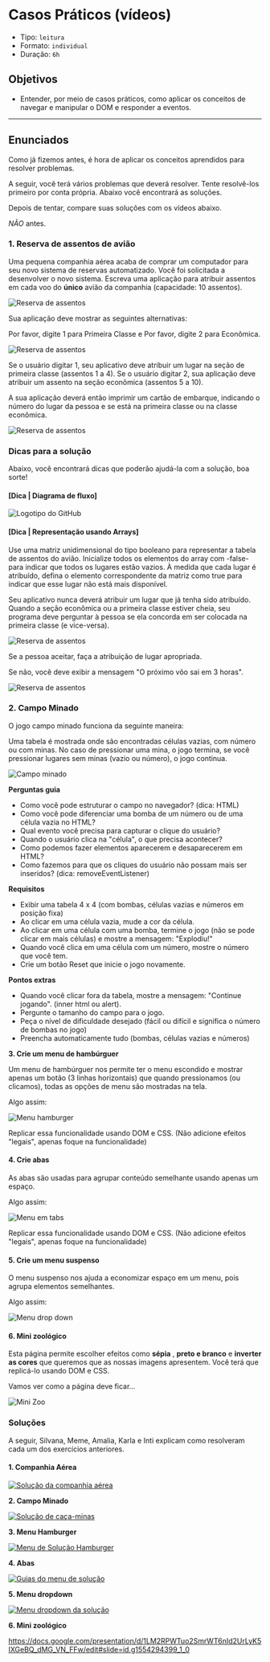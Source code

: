 # Casos Práticos \(vídeos\)

- Tipo: `leitura`
- Formato: `individual`
- Duração: `6h`

## Objetivos

* Entender, por meio de casos práticos, como aplicar os conceitos de navegar e manipular o DOM e responder a eventos.

***

## Enunciados

Como já fizemos antes, é hora de aplicar os conceitos aprendidos para resolver problemas.

A seguir, você terá vários problemas que deverá resolver. Tente resolvê-los primeiro por conta própria. Abaixo você encontrará as soluções.

Depois de tentar, compare suas soluções com os vídeos abaixo.

_NÃO_ antes.

### 1. Reserva de assentos de avião

Uma pequena companhia aérea acaba de comprar um computador para seu novo sistema de reservas automatizado. Você foi solicitada a desenvolver o novo sistema. Escreva uma aplicação para atribuir assentos em cada voo do **único** avião da companhia \(capacidade: 10 assentos\).

![Reserva de assentos](https://image.ibb.co/eMz26v/avion_2.jpg)

Sua aplicação deve mostrar as seguintes alternativas:

Por favor, digite 1 para Primeira Classe e Por favor, digite 2 para Econômica.

![Reserva de assentos](https://image.ibb.co/mh9PKF/avion_3.jpg)

Se o usuário digitar 1, seu aplicativo deve atribuir um lugar na seção de primeira classe \(assentos 1 a 4\). Se o usuário digitar 2, sua aplicação deve atribuir um assento na seção econômica \(assentos 5 a 10\).

A sua aplicação deverá então imprimir um cartão de embarque, indicando o número do lugar da pessoa e se está na primeira classe ou na classe econômica.

![Reserva de assentos](https://image.ibb.co/d8gtDa/avion_4.jpg)

### Dicas para a solução

Abaixo, você encontrará dicas que poderão ajudá-la com a solução, boa sorte!

#### **\[Dica \| Diagrama de fluxo\]**

![Logotipo do GitHub](https://image.ibb.co/bQ86Ya/untitled_8.jpg)

#### **\[Dica \| Representação usando Arrays\]**

Use uma matriz unidimensional do tipo booleano para representar a tabela de assentos do avião. Inicialize todos os elementos do array com -false- para indicar que todos os lugares estão vazios. À medida que cada lugar é atribuído, defina o elemento correspondente da matriz como true para indicar que esse lugar não está mais disponível.

Seu aplicativo nunca deverá atribuir um lugar que já tenha sido atribuído. Quando a seção econômica ou a primeira classe estiver cheia, seu programa deve perguntar à pessoa se ela concorda em ser colocada na primeira classe \(e vice-versa\).

![Reserva de assentos](https://image.ibb.co/nH4rzF/avion_6.jpg)

Se a pessoa aceitar, faça a atribuição de lugar apropriada.

Se não, você deve exibir a mensagem "O próximo vôo sai em 3 horas".

![Reserva de assentos](https://image.ibb.co/d2Hpmv/avion_7.jpg)

### 2. Campo Minado

O jogo campo minado funciona da seguinte maneira:

Uma tabela é mostrada onde são encontradas células vazias, com número ou com minas. No caso de pressionar uma mina, o jogo termina, se você pressionar lugares sem minas \(vazio ou número\), o jogo continua.

![Campo minado](https://lh4.googleusercontent.com/c4jnMEV2CirXxh8CRzP1y6_VSqfPOLNQnTGyv2uKyPzEMfa42ztBClyMCigW7K3dJqNWacIJDjaj-kfVDFWtQbHySxNhSSRBPVnf2Q2SbHK3MUkWD0WMpsVyXeUAfrI11ya9heW5lng)

**Perguntas guia**

* Como você pode estruturar o campo no navegador? \(dica: HTML\)
* Como você pode diferenciar uma bomba de um número ou de uma célula vazia no HTML?
* Qual evento você precisa para capturar o clique do usuário?
* Quando o usuário clica na "célula", o que precisa acontecer?
* Como podemos fazer elementos aparecerem e desaparecerem em HTML?
* Como fazemos para que os cliques do usuário não possam mais ser inseridos? \(dica: removeEventListener\)

**Requisitos**

* Exibir uma tabela 4 x 4 \(com bombas, células vazias e números em posição fixa\)
* Ao clicar em uma célula vazia, mude a cor da célula.
* Ao clicar em uma célula com uma bomba, termine o jogo \(não se pode clicar em mais células\) e mostre a mensagem: "Explodiu!"
* Quando você clica em uma célula com um número, mostre o número que você tem.
* Crie um botão Reset que inicie o jogo novamente.

**Pontos extras**

* Quando você clicar fora da tabela, mostre a mensagem: "Continue jogando". \(inner html ou alert\).
* Pergunte o tamanho do campo para o jogo.
* Peça o nível de dificuldade desejado \(fácil ou difícil e significa o número de bombas no jogo\)
* Preencha automaticamente tudo \(bombas, células vazias e números\)

**3. Crie um menu de hambúrguer**

Um menu de hambúrguer nos permite ter o menu escondido e mostrar apenas um botão \(3 linhas horizontais\) que quando pressionamos \(ou clicamos\), todas as opções de menu são mostradas na tela.

Algo assim:

![Menu hamburger](http://i.imgur.com/JKJ8V9v.gif)

Replicar essa funcionalidade usando DOM e CSS. \(Não adicione efeitos "legais", apenas foque na funcionalidade\)

#### **4. Crie abas**

As abas são usadas para agrupar conteúdo semelhante usando apenas um espaço.

Algo assim:

![Menu em tabs](https://diypm8fk7dlz0.cloudfront.net/support/wp-content/uploads/2014/06/simulate-tabs.gif)

Replicar essa funcionalidade usando DOM e CSS. \(Não adicione efeitos "legais", apenas foque na funcionalidade\)

#### 5. Crie um menu suspenso

O menu suspenso nos ajuda a economizar espaço em um menu, pois agrupa elementos semelhantes.

Algo assim:

![Menu drop down](https://cdn.codemyui.com/wp-content/uploads/2016/06/jQuery-Dropdown-Navigation-Menu.gif)

#### 6. Mini zoológico

Esta página permite escolher efeitos como **sépia** , **preto e branco** e **inverter as cores** que queremos que as nossas imagens apresentem. Você terá que replicá-lo usando DOM e CSS.

Vamos ver como a página deve ficar...

![Mini Zoo](https://fotos.subefotos.com/33a270779462a9ffe98ae8c2b528087co.gif)



### Soluções

A seguir, Silvana, Meme, Amalia, Karla e Inti explicam como resolveram cada um dos exercícios anteriores.

#### 1. Companhia Aérea

[![Solu&#xE7;&#xE3;o da companhia a&#xE9;rea](https://img.youtube.com/vi/ov2pYXulNvc/0.jpg)](https://www.youtube.com/watch?v=ov2pYXulNvc)


**2. Campo Minado**

[![Solu&#xE7;&#xE3;o de ca&#xE7;a-minas](https://img.youtube.com/vi/ZtnY3ojz91k/0.jpg)](https://www.youtube.com/watch?v=ZtnY3ojz91k)

**3. Menu Hamburger**

[![Menu de Solu&#xE7;&#xE3;o Hamburger](https://img.youtube.com/vi/ej2MVZpPaoM/0.jpg)](https://www.youtube.com/watch?v=ej2MVZpPaoM)

**4. Abas**

[![Guias do menu de solu&#xE7;&#xE3;o](https://img.youtube.com/vi/nEKbaKIat1g/0.jpg)](https://www.youtube.com/watch?v=nEKbaKIat1g)

**5. Menu dropdown**

[![Menu dropdown da solu&#xE7;&#xE3;o](https://img.youtube.com/vi/yV7L6r6D464/0.jpg)](https://www.youtube.com/watch?v=yV7L6r6D464)

**6. Mini zoológico**

<https://docs.google.com/presentation/d/1LM2RPWTuo2SmrWT6nId2UrLyK5IXGeBQ_dMG_VN_FFw/edit#slide=id.g1554294399_1_0>
